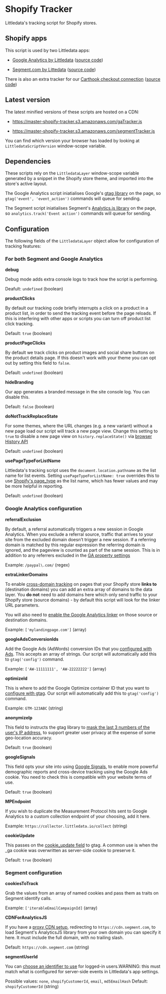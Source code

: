 # Shopify Tracker

Littledata's tracking script for Shopify stores.

## Shopify apps

This script is used by two Littledata apps:

-   [Google Analytics by Littledata](https://apps.shopify.com/littledata) ([source code](https://github.com/littledata/shopify-tracker/tree/master/src/gaTracker))

-   [Segment.com by Littedata](https://apps.shopify.com/segment-com-by-littledata) ([source code](https://github.com/littledata/shopify-tracker/tree/master/src/segmentTracker))

There is also an extra tracker for our [Carthook checkout connection](https://www.littledata.io/connections/carthook) ([source code](https://github.com/littledata/shopify-tracker/tree/master/src/cartHookTracker))

## Latest version

The latest minified versions of these scripts are hosted on a CDN:

-   https://master-shopify-tracker.s3.amazonaws.com/gaTracker.js

-   https://master-shopify-tracker.s3.amazonaws.com/segmentTracker.js

You can find which version your browser has loaded by looking at `LittledataScriptVersion` window-scope variable.

## Dependencies

These scripts rely on the `LittledataLayer` window-scope variable generated by a snippet in the Shopify store theme, and imported into the store's active layout.

The Google Analytics script iniatialises Google's [gtag library](https://developers.google.com/analytics/devguides/collection/gtagjs) on the page, so `gtag('event', 'event_action')` commands will queue for sending.

The Segment script iniatialises Segment's [Analytics.js library](https://segment.com/docs/connections/sources/catalog/libraries/website/javascript/) on the page, so `analytics.track('Event action')` commands will queue for sending.

## Configuration

The following fields of the `LittledataLayer` object allow for configuration of tracking features:

### For both Segment and Google Analytics

**debug**

Debug mode adds extra console logs to track how the script is performing.

Deafult: `undefined` (boolean)

**productClicks**

By default our tracking code briefly interrupts a click on a product in a product list, in order to send the tracking event before the page reloads. If this is interfering with other apps or scripts you can turn off product list click tracking.

Default: `true` (boolean)

**productPageClicks**

By default we track clicks on product images and social share buttons on the product details page. If this doesn't work with your theme you can opt out by setting this field to `false`.

Default: `undefined` (boolean)

**hideBranding**

Our app generates a branded message in the site console log. You can disable this.

Default: `false` (boolean)

**doNotTrackReplaceState**

For some themes, where the URL changes (e.g. a new variant) without a new page load our script will track a new page view. Change this setting to `true` to disable a new page view on `history.replaceState()` via [browser History API](https://developer.mozilla.org/en-US/docs/Web/API/History_API)

Default: `undefined` (boolean)

**usePageTypeForListName**

Littledata's tracking script uses the `document.location.pathname` as the list name for list events. Setting `usePageTypeForListName: true` overrides this to use [Shopify's page_type](https://shopify.dev/docs/themes/liquid/reference/objects/request#request-page_type) as the list name, which has fewer values and may be more helpful in reporting.

Default: `undefined` (boolean)

### Google Analytics configuration

**referralExclusion**

By default, a referral automatically triggers a new session in Google Analytics. When you exclude a referral source, traffic that arrives to your site from the excluded domain doesn’t trigger a new session. If a referring domain is matched by this regular expression the referring domain is ignored, and the pageview is counted as part of the same session. This is in addition to any referrers excluded in the [GA property settings](https://support.google.com/analytics/answer/2795830?hl=en)

Example: `/paypal\.com/` (regex)

**extraLinkerDomains**

To enable [cross-domain tracking](https://support.google.com/analytics/answer/1033876?hl=en) on pages that your Shopify store **links to** (destination domains) you can add an extra array of domains to the data layer. You **do not** need to add domains here which only send traffic to your Shopify store (source domains) - by default this script will look for the linker URL parameters.

You will also need to [enable the Google Analytics linker](https://developers.google.com/analytics/devguides/collection/gtagjs/cross-domain) on those source or destination domains.

Example: `['mylandingpage.com']` (array)

**googleAdsConversionIds**

Add the Google Ads (AdWords) conversion IDs that you [configured with Ads](https://support.google.com/google-ads/answer/9266898). This accepts an array of strings. Our script will automatically add this to `gtag('config')` command.

Example: `['AW-11111111', 'AW-22222222']` (array)

**optimizeId**

This is where to add the Google Optimize container ID that you want to [configure with gtag](https://support.google.com/optimize/answer/7513085). Our script will automatically add this to `gtag('config')` command.

Example: `GTM-123ABC` (string)

**anonymizeIp**

This field to instructs the gtag library to [mask the last 3 numbers of the user's IP address](https://support.google.com/analytics/answer/2763052), to support greater user privacy at the expense of some geo-location accuracy.

Default: `true` (boolean)

**googleSignals**

This field opts your site into using [Google Signals](https://support.google.com/analytics/answer/7532985?hl=en), to enable more powerful demographic reports and cross-device tracking using the Google Ads cookie. You need to check this is compatible with your website terms of use.

Default: `true` (boolean)

**MPEndpoint**

If you wish to duplicate the Measurement Protocol hits sent to Google Analytics to a custom collection endpoint of your choosing, add it here.

Example: `https://collector.littledata.io/collect` (string)

**cookieUpdate**

This passes on the [cookie_update field](https://developers.google.com/analytics/devguides/collection/gtagjs/cookies-user-id#cookie_update) to gtag. A common use is when the \_ga cookie was overwritten as server-side cookie to preserve it.

Default: `true` (boolean)

### Segment configuration

**cookiesToTrack**

Grab the values from an array of named cookies and pass them as traits on Segment identify calls.

Example: `['iterableEmailCampaignId]` (array)

**CDNForAnalyticsJS**

If you have a [proxy CDN setup](https://segment.com/docs/connections/sources/catalog/libraries/website/javascript/custom-proxy/), redirecting to `https://cdn.segment.com`, to load Segment's AnalyticsJS library from your own domain you can specify it here. It must include the full domain, with no trailing slash.

Default: `https://cdn.segment.com` (string)

**segmentUserId**

You can [choose an identifier to use](https://segment.com/docs/connections/sources/catalog/libraries/website/shopify-littledata/#user-identity) for logged-in users.WARNING: this must match what is configured for server-side events in Littledata's app settings.

Possible values: `none`, `shopifyCustomerId`, `email`, `md5EmailHash`
Default: `shopifyCustomerId` (string)
